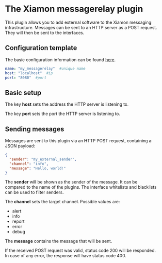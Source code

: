 # The Xiamon messagerelay plugin

This plugin allows you to add external software to the Xiamon messaging infrastructure. Messages can be sent to an HTTP server as a POST request. They will then be sent to the interfaces.

## **Configuration template**

The basic configuration information can be found [here](../config_basics.md).

```yaml
name: "my_messagerelay"  #unique name
host: "localhost"  #ip
port: "8080"  #port
```

## **Basic setup**

The key **host** sets the address the HTTP server is listening to.

The key **port** sets the port the HTTP server is listening to.

## **Sending messages**

Messages are sent to this plugin via an HTTP POST request, containing a JSON payload:

```json
{
  "sender": "my_external_sender",
  "channel": "info",
  "message": "Hello, world!"
}
```

The **sender** will be shown as the sender of the message. It can be compared to the name of the plugins. The interface whitelists and blacklists can be used to filter senders.

The **channel** sets the target channel. Possible values are:
- alert
- info
- report
- error
- debug

The **message** contains the message that will be sent.

If the received POST request was valid, status code 200 will be responded. In case of any error, the response will have status code 400.
